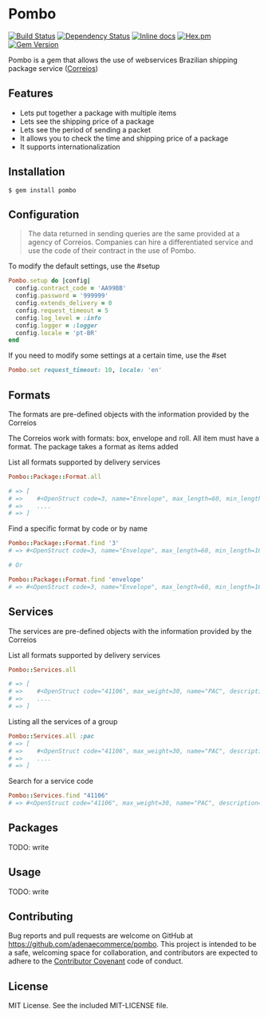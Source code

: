 # Pombo
[![Build Status](https://travis-ci.org/adenaecommerce/pombo.svg?branch=master)](https://travis-ci.org/adenaecommerce/pombo)
[![Dependency Status](https://gemnasium.com/adenaecommerce/pombo.svg)](https://gemnasium.com/adenaecommerce/pombo)
[![Inline docs](http://inch-ci.org/github/adenaecommerce/pombo.svg?branch=master)](http://inch-ci.org/github/adenaecommerce/pombo)
[![Hex.pm](https://img.shields.io/badge/yard-docs-blue.svg)](http://www.rubydoc.info/github/adenaecommerce/pombo/master)
[![Gem Version](https://badge.fury.io/rb/pombo.svg)](https://badge.fury.io/rb/pombo)

Pombo is a gem that allows the use of webservices Brazilian shipping package service ([Correios](http://correios.com.br/para-voce))

## Features

* Lets put together a package with multiple items
* Lets see the shipping price of a package
* Lets see the period of sending a packet
* It allows you to check the time and shipping price of a package
* It supports internationalization

## Installation

    $ gem install pombo


## Configuration

> The data returned in sending queries are the same provided at a agency of Correios. Companies can hire a differentiated service and use the code of their contract in the use of Pombo.

To modify the default settings, use the #setup

```ruby
Pombo.setup do |config|
  config.contract_code = 'AA99BB'
  config.password = '999999'
  config.extends_delivery = 0
  config.request_timeout = 5
  config.log_level = :info
  config.logger = :logger
  config.locale = 'pt-BR'
end
```

If you need to modify some settings at a certain time, use the #set

```ruby
Pombo.set request_timeout: 10, locale: 'en'
```

## Formats

The formats are pre-defined objects with the information provided by the Correios

The Correios work with formats: box, envelope and roll. All item must have a format. The package takes a format as items added

List all formats supported by delivery services

```ruby
Pombo::Package::Format.all

# => [
# =>    #<OpenStruct code=3, name="Envelope", max_length=60, min_length=16, max_width=60, min_width=11, max_weight=1>
# =>    ....
# => ]
```

Find a specific format by code or by name

```ruby
Pombo::Package::Format.find '3'
# => #<OpenStruct code=3, name="Envelope", max_length=60, min_length=16, max_width=60, min_width=11, max_weight=1>

# Or

Pombo::Package::Format.find 'envelope'
# => #<OpenStruct code=3, name="Envelope", max_length=60, min_length=16, max_width=60, min_width=11, max_weight=1>
```

## Services

The services are pre-defined objects with the information provided by the Correios

List all formats supported by delivery services

```ruby
Pombo::Services.all

# => [
# =>    #<OpenStruct code="41106", max_weight=30, name="PAC", description="PAC (without contract)">,
# =>    ....
# => ]
```

Listing all the services of a group

```ruby
Pombo::Services.all :pac
# => [
# =>    #<OpenStruct code="41106", max_weight=30, name="PAC", description="PAC (without contract)">,
# =>    ....
# => ]
```

Search for a service code

```ruby
Pombo::Services.find "41106"
# => #<OpenStruct code="41106", max_weight=30, name="PAC", description="PAC (without contract)">
```

## Packages

TODO: write

## Usage

TODO: write

## Contributing

Bug reports and pull requests are welcome on GitHub at https://github.com/adenaecommerce/pombo. This project is intended to be a safe, welcoming space for collaboration, and contributors are expected to adhere to the [Contributor Covenant](http://contributor-covenant.org) code of conduct.

## License

MIT License. See the included MIT-LICENSE file.
